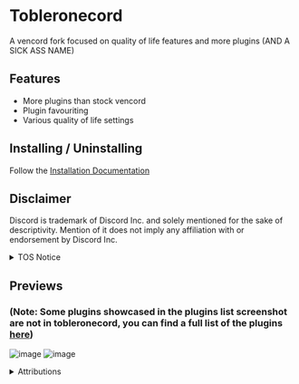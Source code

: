 # Tobleronecord

A vencord fork focused on quality of life features and more plugins (AND A SICK ASS NAME)

## Features

-   More plugins than stock vencord
-   Plugin favouriting
-   Various quality of life settings
  
## Installing / Uninstalling

Follow the [Installation Documentation](https://github.com/cheesesamwich/Tobleronecord/blob/main/docs/1_INSTALLING.md)

## Disclaimer

Discord is trademark of Discord Inc. and solely mentioned for the sake of descriptivity.
Mention of it does not imply any affiliation with or endorsement by Discord Inc.

<details>
<summary>TOS Notice</summary>
   
Client modifications ARE against Discord’s Terms of Service.

However, Discord is pretty indifferent about them and there are no known cases of users getting banned for using client mods! So you should generally be fine as long as you don’t use any plugins that implement abusive behaviour. But no worries, all inbuilt plugins are safe to use! (i hope, oops, dont quote me on that.)

Regardless, if your account is very important to you and it getting disabled would be a disaster for you, you should probably not use any client mods, just to be safe

ALSO, People still have the right to ban you from their server for whatever reason they like, showcasing your client mods may lead to yourself being banned from that server.

</details>

## Previews
### (Note: Some plugins showcased in the plugins list screenshot are not in tobleronecord, you can find a full list of the plugins [here](https://github.com/cheesesamwich/Tobleronecord/tree/main/src/tobleroneplugins))
![image](https://github.com/cheesesamwich/Tobleronecord/assets/149597648/154f31fb-fa4c-4709-b07f-17a0bc93e15e)
![image](https://github.com/cheesesamwich/Tobleronecord/assets/149597648/e68fdc98-5490-49d5-94cc-961e96c477d9)

<details>
<summary>Attributions</summary>

Here you can find credits for all of the code I used in tobleronecord

### Toblerone Plugins

A LOT are by me, otherwise the developer is credited in the authors field of the plugin.

### Suncord Plugins (tobleroneplugins/_suncordplugins)

Tobleronecord includes a few plugins (and utils they require) originally from [Suncord](https://github.com/verticalsync/Suncord). All authors *should* have been credited in the authors field of their plugins, but there might be a few null references to the devs construct.
If you are one of the original authors and have concerns about the inclusion, removal, or attribution of your code, feel free to contact me on discord :3.

</details>
